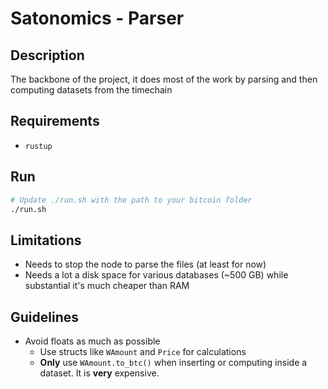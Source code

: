 # Satonomics - Parser

## Description

The backbone of the project, it does most of the work by parsing and then computing datasets from the timechain

## Requirements

- `rustup`

## Run

```bash
# Update ./run.sh with the path to your bitcoin folder
./run.sh
```

## Limitations

- Needs to stop the node to parse the files (at least for now)
- Needs a lot a disk space for various databases (~500 GB) while substantial it's much cheaper than RAM

## Guidelines

- Avoid floats as much as possible
  - Use structs like `WAmount` and `Price` for calculations
  - **Only** use `WAmount.to_btc()` when inserting or computing inside a dataset. It is **very** expensive.
